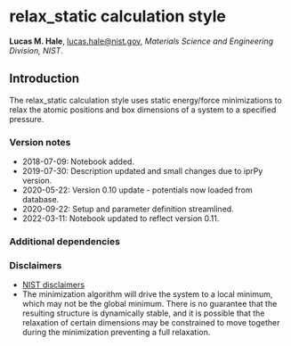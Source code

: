 # relax_static calculation style

**Lucas M. Hale**, [lucas.hale@nist.gov](mailto:lucas.hale@nist.gov?Subject=ipr-demo), *Materials Science and Engineering Division, NIST*.

## Introduction

The relax_static calculation style uses static energy/force minimizations to relax the atomic positions and box dimensions of a system to a specified pressure.

### Version notes

- 2018-07-09: Notebook added.
- 2019-07-30: Description updated and small changes due to iprPy version.
- 2020-05-22: Version 0.10 update - potentials now loaded from database.
- 2020-09-22: Setup and parameter definition streamlined.
- 2022-03-11: Notebook updated to reflect version 0.11.

### Additional dependencies

### Disclaimers

- [NIST disclaimers](http://www.nist.gov/public_affairs/disclaimer.cfm)
- The minimization algorithm will drive the system to a local minimum, which may not be the global minimum.  There is no guarantee that the resulting structure is dynamically stable, and it is possible that the relaxation of certain dimensions may be constrained to move together during the minimization preventing a full relaxation.

